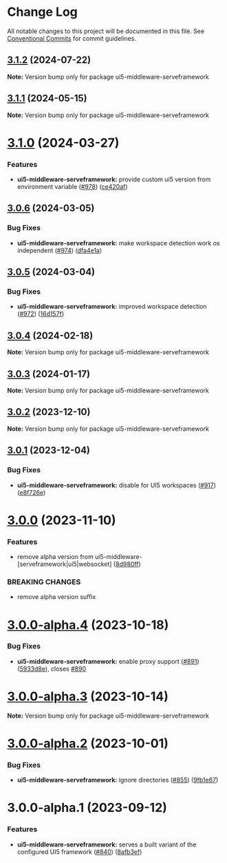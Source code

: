 # Change Log

All notable changes to this project will be documented in this file.
See [Conventional Commits](https://conventionalcommits.org) for commit guidelines.

## [3.1.2](https://github.com/ui5-community/ui5-ecosystem-showcase/compare/ui5-middleware-serveframework@3.1.1...ui5-middleware-serveframework@3.1.2) (2024-07-22)

**Note:** Version bump only for package ui5-middleware-serveframework





## [3.1.1](https://github.com/ui5-community/ui5-ecosystem-showcase/compare/ui5-middleware-serveframework@3.1.0...ui5-middleware-serveframework@3.1.1) (2024-05-15)

**Note:** Version bump only for package ui5-middleware-serveframework





# [3.1.0](https://github.com/ui5-community/ui5-ecosystem-showcase/compare/ui5-middleware-serveframework@3.0.6...ui5-middleware-serveframework@3.1.0) (2024-03-27)


### Features

* **ui5-middleware-serveframework:** provide custom ui5 version from environment variable ([#978](https://github.com/ui5-community/ui5-ecosystem-showcase/issues/978)) ([ce420af](https://github.com/ui5-community/ui5-ecosystem-showcase/commit/ce420af72ad03b12b8c1d497178a9a8ccd7e435e))





## [3.0.6](https://github.com/ui5-community/ui5-ecosystem-showcase/compare/ui5-middleware-serveframework@3.0.5...ui5-middleware-serveframework@3.0.6) (2024-03-05)


### Bug Fixes

* **ui5-middleware-serveframework:** make workspace detection work os independent ([#974](https://github.com/ui5-community/ui5-ecosystem-showcase/issues/974)) ([dfa4e1a](https://github.com/ui5-community/ui5-ecosystem-showcase/commit/dfa4e1a847c1c00cd3ad47d55cbf5fca3b2a7cf6))





## [3.0.5](https://github.com/ui5-community/ui5-ecosystem-showcase/compare/ui5-middleware-serveframework@3.0.4...ui5-middleware-serveframework@3.0.5) (2024-03-04)


### Bug Fixes

* **ui5-middleware-serveframework:** improved workspace detection ([#972](https://github.com/ui5-community/ui5-ecosystem-showcase/issues/972)) ([16d157f](https://github.com/ui5-community/ui5-ecosystem-showcase/commit/16d157f7d38e4a2751c90b5e3f0f328eab01c8fc))





## [3.0.4](https://github.com/ui5-community/ui5-ecosystem-showcase/compare/ui5-middleware-serveframework@3.0.3...ui5-middleware-serveframework@3.0.4) (2024-02-18)

**Note:** Version bump only for package ui5-middleware-serveframework





## [3.0.3](https://github.com/ui5-community/ui5-ecosystem-showcase/compare/ui5-middleware-serveframework@3.0.2...ui5-middleware-serveframework@3.0.3) (2024-01-17)

**Note:** Version bump only for package ui5-middleware-serveframework





## [3.0.2](https://github.com/ui5-community/ui5-ecosystem-showcase/compare/ui5-middleware-serveframework@3.0.1...ui5-middleware-serveframework@3.0.2) (2023-12-10)

**Note:** Version bump only for package ui5-middleware-serveframework





## [3.0.1](https://github.com/ui5-community/ui5-ecosystem-showcase/compare/ui5-middleware-serveframework@3.0.0...ui5-middleware-serveframework@3.0.1) (2023-12-04)


### Bug Fixes

* **ui5-middleware-serveframework:** disable for UI5 workspaces ([#917](https://github.com/ui5-community/ui5-ecosystem-showcase/issues/917)) ([e8f726e](https://github.com/ui5-community/ui5-ecosystem-showcase/commit/e8f726e7e9e8e35476db85d93aef9cc093e1c751))





# [3.0.0](https://github.com/ui5-community/ui5-ecosystem-showcase/compare/ui5-middleware-serveframework@3.0.0-alpha.4...ui5-middleware-serveframework@3.0.0) (2023-11-10)


### Features

* remove alpha version from ui5-middleware-[serveframework|ui5|websocket] ([8d980ff](https://github.com/ui5-community/ui5-ecosystem-showcase/commit/8d980ff5f646a92c5677aca525b300d96704d069))


### BREAKING CHANGES

* remove alpha version suffix





# [3.0.0-alpha.4](https://github.com/ui5-community/ui5-ecosystem-showcase/compare/ui5-middleware-serveframework@3.0.0-alpha.3...ui5-middleware-serveframework@3.0.0-alpha.4) (2023-10-18)


### Bug Fixes

* **ui5-middleware-serveframework:** enable proxy support ([#891](https://github.com/ui5-community/ui5-ecosystem-showcase/issues/891)) ([5933d8e](https://github.com/ui5-community/ui5-ecosystem-showcase/commit/5933d8ee1f622d4f3e869c069c4a0bbbf3d5b31a)), closes [#890](https://github.com/ui5-community/ui5-ecosystem-showcase/issues/890)





# [3.0.0-alpha.3](https://github.com/ui5-community/ui5-ecosystem-showcase/compare/ui5-middleware-serveframework@3.0.0-alpha.2...ui5-middleware-serveframework@3.0.0-alpha.3) (2023-10-14)

**Note:** Version bump only for package ui5-middleware-serveframework





# [3.0.0-alpha.2](https://github.com/ui5-community/ui5-ecosystem-showcase/compare/ui5-middleware-serveframework@3.0.0-alpha.1...ui5-middleware-serveframework@3.0.0-alpha.2) (2023-10-01)


### Bug Fixes

* **ui5-middleware-serveframework:** ignore directories ([#855](https://github.com/ui5-community/ui5-ecosystem-showcase/issues/855)) ([9fb1e67](https://github.com/ui5-community/ui5-ecosystem-showcase/commit/9fb1e67617ee9db4df86a656bb186e58ffe27537))





# 3.0.0-alpha.1 (2023-09-12)


### Features

* **ui5-middleware-serveframework:** serves a built variant of the configured UI5 framework ([#840](https://github.com/ui5-community/ui5-ecosystem-showcase/issues/840)) ([8afb3ef](https://github.com/ui5-community/ui5-ecosystem-showcase/commit/8afb3ef671169af07d5028b5364acd0bf8e994a0))
